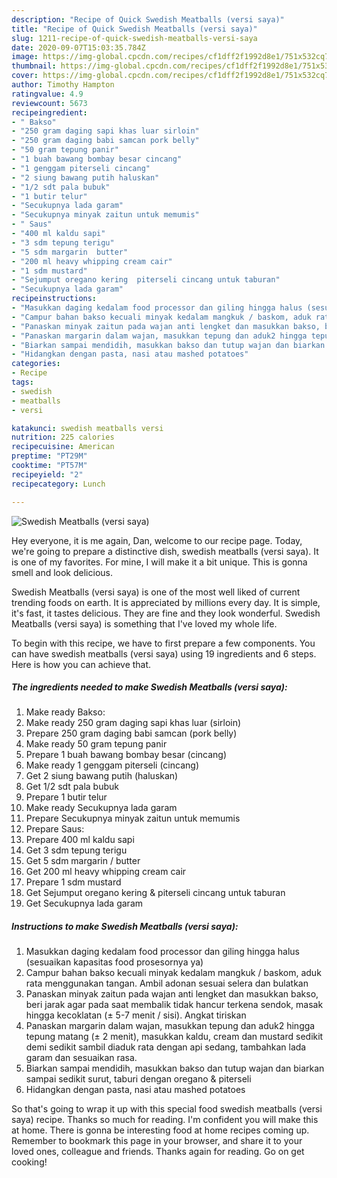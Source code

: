 ```yaml
---
description: "Recipe of Quick Swedish Meatballs (versi saya)"
title: "Recipe of Quick Swedish Meatballs (versi saya)"
slug: 1211-recipe-of-quick-swedish-meatballs-versi-saya
date: 2020-09-07T15:03:35.784Z
image: https://img-global.cpcdn.com/recipes/cf1dff2f1992d8e1/751x532cq70/swedish-meatballs-versi-saya-foto-resep-utama.jpg
thumbnail: https://img-global.cpcdn.com/recipes/cf1dff2f1992d8e1/751x532cq70/swedish-meatballs-versi-saya-foto-resep-utama.jpg
cover: https://img-global.cpcdn.com/recipes/cf1dff2f1992d8e1/751x532cq70/swedish-meatballs-versi-saya-foto-resep-utama.jpg
author: Timothy Hampton
ratingvalue: 4.9
reviewcount: 5673
recipeingredient:
- " Bakso"
- "250 gram daging sapi khas luar sirloin"
- "250 gram daging babi samcan pork belly"
- "50 gram tepung panir"
- "1 buah bawang bombay besar cincang"
- "1 genggam piterseli cincang"
- "2 siung bawang putih haluskan"
- "1/2 sdt pala bubuk"
- "1 butir telur"
- "Secukupnya lada garam"
- "Secukupnya minyak zaitun untuk memumis"
- " Saus"
- "400 ml kaldu sapi"
- "3 sdm tepung terigu"
- "5 sdm margarin  butter"
- "200 ml heavy whipping cream cair"
- "1 sdm mustard"
- "Sejumput oregano kering  piterseli cincang untuk taburan"
- "Secukupnya lada garam"
recipeinstructions:
- "Masukkan daging kedalam food processor dan giling hingga halus (sesuaikan kapasitas food prosesornya ya)"
- "Campur bahan bakso kecuali minyak kedalam mangkuk / baskom, aduk rata menggunakan tangan. Ambil adonan sesuai selera dan bulatkan"
- "Panaskan minyak zaitun pada wajan anti lengket dan masukkan bakso, beri jarak agar pada saat membalik tidak hancur terkena sendok, masak hingga kecoklatan (± 5-7 menit / sisi). Angkat tiriskan"
- "Panaskan margarin dalam wajan, masukkan tepung dan aduk2 hingga tepung matang (± 2 menit), masukkan kaldu, cream dan mustard sedikit demi sedikit sambil diaduk rata dengan api sedang, tambahkan lada garam dan sesuaikan rasa."
- "Biarkan sampai mendidih, masukkan bakso dan tutup wajan dan biarkan sampai sedikit surut, taburi dengan oregano &amp; piterseli"
- "Hidangkan dengan pasta, nasi atau mashed potatoes"
categories:
- Recipe
tags:
- swedish
- meatballs
- versi

katakunci: swedish meatballs versi 
nutrition: 225 calories
recipecuisine: American
preptime: "PT29M"
cooktime: "PT57M"
recipeyield: "2"
recipecategory: Lunch

---
```



![Swedish Meatballs (versi saya)](https://img-global.cpcdn.com/recipes/cf1dff2f1992d8e1/751x532cq70/swedish-meatballs-versi-saya-foto-resep-utama.jpg)

Hey everyone, it is me again, Dan, welcome to our recipe page. Today, we're going to prepare a distinctive dish, swedish meatballs (versi saya). It is one of my favorites. For mine, I will make it a bit unique. This is gonna smell and look delicious.



Swedish Meatballs (versi saya) is one of the most well liked of current trending foods on earth. It is appreciated by millions every day. It is simple, it's fast, it tastes delicious. They are fine and they look wonderful. Swedish Meatballs (versi saya) is something that I've loved my whole life.


To begin with this recipe, we have to first prepare a few components. You can have swedish meatballs (versi saya) using 19 ingredients and 6 steps. Here is how you can achieve that.

<!--inarticleads1-->

##### The ingredients needed to make Swedish Meatballs (versi saya):

1. Make ready  Bakso:
1. Make ready 250 gram daging sapi khas luar (sirloin)
1. Prepare 250 gram daging babi samcan (pork belly)
1. Make ready 50 gram tepung panir
1. Prepare 1 buah bawang bombay besar (cincang)
1. Make ready 1 genggam piterseli (cincang)
1. Get 2 siung bawang putih (haluskan)
1. Get 1/2 sdt pala bubuk
1. Prepare 1 butir telur
1. Make ready Secukupnya lada garam
1. Prepare Secukupnya minyak zaitun untuk memumis
1. Prepare  Saus:
1. Prepare 400 ml kaldu sapi
1. Get 3 sdm tepung terigu
1. Get 5 sdm margarin / butter
1. Get 200 ml heavy whipping cream cair
1. Prepare 1 sdm mustard
1. Get Sejumput oregano kering &amp; piterseli cincang untuk taburan
1. Get Secukupnya lada garam




<!--inarticleads2-->

##### Instructions to make Swedish Meatballs (versi saya):

1. Masukkan daging kedalam food processor dan giling hingga halus (sesuaikan kapasitas food prosesornya ya)
1. Campur bahan bakso kecuali minyak kedalam mangkuk / baskom, aduk rata menggunakan tangan. Ambil adonan sesuai selera dan bulatkan
1. Panaskan minyak zaitun pada wajan anti lengket dan masukkan bakso, beri jarak agar pada saat membalik tidak hancur terkena sendok, masak hingga kecoklatan (± 5-7 menit / sisi). Angkat tiriskan
1. Panaskan margarin dalam wajan, masukkan tepung dan aduk2 hingga tepung matang (± 2 menit), masukkan kaldu, cream dan mustard sedikit demi sedikit sambil diaduk rata dengan api sedang, tambahkan lada garam dan sesuaikan rasa.
1. Biarkan sampai mendidih, masukkan bakso dan tutup wajan dan biarkan sampai sedikit surut, taburi dengan oregano &amp; piterseli
1. Hidangkan dengan pasta, nasi atau mashed potatoes




So that's going to wrap it up with this special food swedish meatballs (versi saya) recipe. Thanks so much for reading. I'm confident you will make this at home. There is gonna be interesting food at home recipes coming up. Remember to bookmark this page in your browser, and share it to your loved ones, colleague and friends. Thanks again for reading. Go on get cooking!
